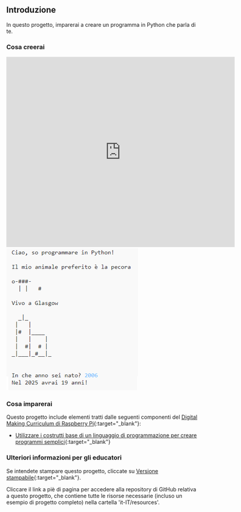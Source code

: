 ## Introduzione

In questo progetto, imparerai a creare un programma in Python che parla di te.

### Cosa creerai

<div class="trinket">
  <iframe src="https://trinket.io/embed/python/f72f0264b2?outputOnly=true&start=result" width="600" height="500" frameborder="0" marginwidth="0" marginheight="0" allowfullscreen>
  </iframe>
  <img src="images/me-final.png">
</div>

### Cosa imparerai

Questo progetto include elementi tratti dalle seguenti componenti del [Digital Making Curriculum di Raspberry Pi](http://rpf.io/curriculum){:target="_blank"}:

+ [Utilizzare i costrutti base di un linguaggio di programmazione per creare programmi semplici](https://www.raspberrypi.org/curriculum/programming/creator){:target="_blank"}

### Ulteriori informazioni per gli educatori

Se intendete stampare questo progetto, cliccate su [Versione stampabile](https://projects.raspberrypi.org/it-IT/projects/about-me/print){:target="_blank"}.

Cliccare il link a piè di pagina per accedere alla repository di GitHub relativa a questo progetto, che contiene tutte le risorse necessarie (incluso un esempio di progetto completo) nella cartella 'it-IT/resources'.